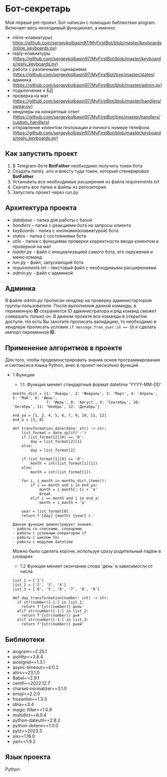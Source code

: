 # Бот-секретарь

Мой первый pet-проект. Бот написан с помощью библиотеки aiogram. Включает весь неоходимый функционал, а именно:

* inline-клавиатуры( https://github.com/sergeykolbasin97/MyFirstBot/blob/master/keyboards/inline_keyboards.py)
* reply-клавиатуры (https://github.com/sergeykolbasin97/MyFirstBot/blob/master/keyboards/reply_keyboards.py)
* работа с различными сценариями (https://github.com/sergeykolbasin97/MyFirstBot/tree/master/states)
* админка (https://github.com/sergeykolbasin97/MyFirstBot/blob/master/admin.py)
* подключение к БД
* проверка на мат (https://github.com/sergeykolbasin97/MyFirstBot/blob/master/handlers/swear.py)
* хендлеры на конкретный ответ (https://github.com/sergeykolbasin97/MyFirstBot/tree/master/handlers/custom_handlers)
* отправление клиентом геолокации и личного номере телефона (https://github.com/sergeykolbasin97/MyFirstBot/blob/master/keyboards/reply_keyboards.py)

## Как запустить проект

1. В Telegram-боте **BotFather** необходимо получить токен бота
2. Создать папку *.env* и внесту туда токен, который сгенерировал **BotFather**
3. Установить все необходимые расширения из файла *requirements.txt* 
4. Скачать все папки и файлы из репозитория 
5. Запустить проект через *run.py*

## Архитектура проекта 

* *database* - папка для работы с базой
* *handlers* - папка с реакциями бота на запросы клиента
* *keyboards* - папка с кнопками(клавиатурой) бота
* *states* - папка с состояниями бота 
* *utils* - папка с функциями проверки корректности ввода клиентом и проверкой на мат
* *loader.py* - файл с инициализацией самого бота, его окружения и меню команд
* *run.py* - файл, запускающий бота 
* *requirements.txt* - текстовый файл с необходимыми расширениями
* *admin.py* - файл с админкой

## Админка
В файле *admin.py* прописан хендлер на проверку администартором группы пользователя. После выполнения данной команды, в переменную **ID** сохраняется
ID администратора и ряд команд сможет совершать только он. В данном проекте все команды в открытом доступе.
Но есть Вы захотите прописать валидацию, то необходимо в хендлере прописать условие `if message.from_user.id == ID` и сделать импорт переменной **ID**.

## Применение алгоритмов в проекте

Для того, чтобы продемонстрировать знания основ программирования и синтаксиса языка Python, внес в проект несколько функций

* 1 Функции
  + 1.1. Функция меняет стандартный формат datetime 'YYYY-MM-DD'
  ```
  months_dict = {1: 'Январь', 2: 'Февраль', 3: 'Март', 4: 'Апрель', 5: 'Май', 6: 'Июнь',
                 7: 'Июль', 8: 'Август', 9: 'Сентябрь', 10: 'Октябрь', 11: 'Ноябрь', 12: 'Декабрь'}

  end_ya = [1, 2, 4, 5, 6, 7, 9, 10, 11, 12]
  end_a = [3, 8]

  def transformation_date(date: str) -> str:
      list_format = date.split('-')
      if list_format[2][0] == '0':
          day = list_format[2][1]
      else:
          day = list_format[2]

      if list_format[1][0] == '0':
          month = int(list_format[1][1])
      else:
          month = int(list_format[1])

      for i, i_month in months_dict.items():
          if i == month and i in end_ya:
              month = i_month[:-1] + 'я'
              break
          elif i == month and i in end_a:
              month = i_month + 'а'

      year = list_format[0]
      return f'{day} {month} {year} г.'
  ```

      Данная функция демонстрирует знания: 
      - работы со списками, словарями
      - работы с условным оператором if
      - работы с циклом for
      - работы с модулем datetime
  
  
  Можно было сделать короче, используя сразу родительный падеж в словарях 
  
  
  
  + 1.2 Функция меняет окончание слова 'день' в зависимости от числа 
  ```
  list_1 = ['1']
  list_2 = ['2', '3', '4']
  list_3 = ['0', '5', '6', '7', '8', '9']

  def day_transformation(number: int) -> str:
    if str(number)[-1:] in list_1:
      return f'{str(number)} день'
    elif str(number)[-1:] in list_2:
      return f'{str(number)} дня'
    elif str(number)[-1:] in list_3:
      return f'{str(number)} дней'
  ```


## Библиотеки 

* aiogram==2.25.1
* aiohttp==3.8.4
* aiosignal==1.3.1
* async-timeout==4.0.2
* attrs==23.1.0
* Babel==2.9.1
* certifi==2022.12.7
* charset-normalizer==3.1.0
* emoji==2.2.0
* frozenlist==1.3.3
* idna==3.4
* magic-filter==1.0.9
* multidict==6.0.4
* python-dateutil==2.8.2
* python-dotenv==1.0.0
* pytz==2023.3
* six==1.16.0
* yarl==1.9.2

## Язык проекта 
Python 
